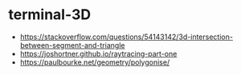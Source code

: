 # terminal-3D
- https://stackoverflow.com/questions/54143142/3d-intersection-between-segment-and-triangle
- https://joshortner.github.io/raytracing-part-one
- https://paulbourke.net/geometry/polygonise/